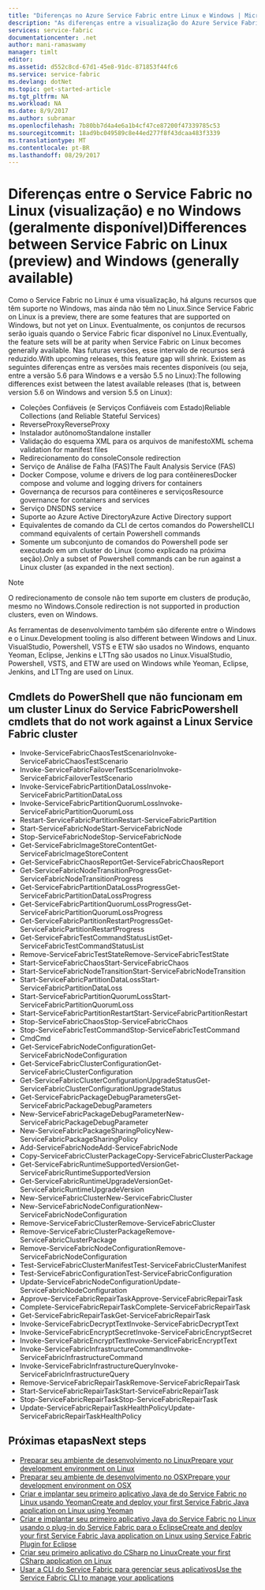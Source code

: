 ```yaml
---
title: "Diferenças no Azure Service Fabric entre Linux e Windows | Microsoft Docs"
description: "As diferenças entre a visualização do Azure Service Fabric no Linux e do Azure Service Fabric no Windows."
services: service-fabric
documentationcenter: .net
author: mani-ramaswamy
manager: timlt
editor: 
ms.assetid: d552c8cd-67d1-45e8-91dc-871853f44fc6
ms.service: service-fabric
ms.devlang: dotNet
ms.topic: get-started-article
ms.tgt_pltfrm: NA
ms.workload: NA
ms.date: 8/9/2017
ms.author: subramar
ms.openlocfilehash: 7b80bb7d4a4e6a1b4cf47ce87200f47339785c53
ms.sourcegitcommit: 18ad9bc049589c8e44ed277f8f43dcaa483f3339
ms.translationtype: MT
ms.contentlocale: pt-BR
ms.lasthandoff: 08/29/2017
---
```

# <a name="differences-between-service-fabric-on-linux-preview-and-windows-generally-available"></a><span data-ttu-id="5f2c2-103">Diferenças entre o Service Fabric no Linux (visualização) e no Windows (geralmente disponível)</span><span class="sxs-lookup"><span data-stu-id="5f2c2-103">Differences between Service Fabric on Linux (preview) and Windows (generally available)</span></span>

<span data-ttu-id="5f2c2-104">Como o Service Fabric no Linux é uma visualização, há alguns recursos que têm suporte no Windows, mas ainda não têm no Linux.</span><span class="sxs-lookup"><span data-stu-id="5f2c2-104">Since Service Fabric on Linux is a preview, there are some features that are supported on Windows, but not yet on Linux.</span></span> <span data-ttu-id="5f2c2-105">Eventualmente, os conjuntos de recursos serão iguais quando o Service Fabric ficar disponível no Linux.</span><span class="sxs-lookup"><span data-stu-id="5f2c2-105">Eventually, the feature sets will be at parity when Service Fabric on Linux becomes generally available.</span></span> <span data-ttu-id="5f2c2-106">Nas futuras versões, esse intervalo de recursos será reduzido.</span><span class="sxs-lookup"><span data-stu-id="5f2c2-106">With upcoming releases, this feature gap will shrink.</span></span> <span data-ttu-id="5f2c2-107">Existem as seguintes diferenças entre as versões mais recentes disponíveis (ou seja, entre a versão 5.6 para Windows e a versão 5.5 no Linux):</span><span class="sxs-lookup"><span data-stu-id="5f2c2-107">The following differences exist between the latest available releases (that is, between version 5.6 on Windows and version 5.5 on Linux):</span></span> 

* <span data-ttu-id="5f2c2-108">Coleções Confiáveis (e Serviços Confiáveis com Estado)</span><span class="sxs-lookup"><span data-stu-id="5f2c2-108">Reliable Collections (and Reliable Stateful Services)</span></span> 
* <span data-ttu-id="5f2c2-109">ReverseProxy</span><span class="sxs-lookup"><span data-stu-id="5f2c2-109">ReverseProxy</span></span> 
* <span data-ttu-id="5f2c2-110">Instalador autônomo</span><span class="sxs-lookup"><span data-stu-id="5f2c2-110">Standalone installer</span></span> 
* <span data-ttu-id="5f2c2-111">Validação do esquema XML para os arquivos de manifesto</span><span class="sxs-lookup"><span data-stu-id="5f2c2-111">XML schema validation for manifest files</span></span> 
* <span data-ttu-id="5f2c2-112">Redirecionamento do console</span><span class="sxs-lookup"><span data-stu-id="5f2c2-112">Console redirection</span></span> 
* <span data-ttu-id="5f2c2-113">Serviço de Análise de Falha (FAS)</span><span class="sxs-lookup"><span data-stu-id="5f2c2-113">The Fault Analysis Service (FAS)</span></span>
* <span data-ttu-id="5f2c2-114">Docker Compose, volume e drivers de log para contêineres</span><span class="sxs-lookup"><span data-stu-id="5f2c2-114">Docker compose and volume and logging drivers for containers</span></span> 
* <span data-ttu-id="5f2c2-115">Governança de recursos para contêineres e serviços</span><span class="sxs-lookup"><span data-stu-id="5f2c2-115">Resource governance for containers and services</span></span> 
* <span data-ttu-id="5f2c2-116">Serviço DNS</span><span class="sxs-lookup"><span data-stu-id="5f2c2-116">DNS service</span></span>
* <span data-ttu-id="5f2c2-117">Suporte ao Azure Active Directory</span><span class="sxs-lookup"><span data-stu-id="5f2c2-117">Azure Active Directory support</span></span>
* <span data-ttu-id="5f2c2-118">Equivalentes de comando da CLI de certos comandos do Powershell</span><span class="sxs-lookup"><span data-stu-id="5f2c2-118">CLI command equivalents of certain Powershell commands</span></span> 
* <span data-ttu-id="5f2c2-119">Somente um subconjunto de comandos do Powershell pode ser executado em um cluster do Linux (como explicado na próxima seção).</span><span class="sxs-lookup"><span data-stu-id="5f2c2-119">Only a subset of Powershell commands can be run against a Linux cluster (as expanded in the next section).</span></span>

>[!NOTE]
><span data-ttu-id="5f2c2-120">O redirecionamento de console não tem suporte em clusters de produção, mesmo no Windows.</span><span class="sxs-lookup"><span data-stu-id="5f2c2-120">Console redirection is not supported in production clusters, even on Windows.</span></span>

<span data-ttu-id="5f2c2-121">As ferramentas de desenvolvimento também são diferente entre o Windows e o Linux.</span><span class="sxs-lookup"><span data-stu-id="5f2c2-121">Development tooling is also different between Windows and Linux.</span></span> <span data-ttu-id="5f2c2-122">VisualStudio, Powershell, VSTS e ETW são usados no Windows, enquanto Yeoman, Eclipse, Jenkins e LTTng são usados no Linux.</span><span class="sxs-lookup"><span data-stu-id="5f2c2-122">VisualStudio, Powershell, VSTS, and ETW are used on Windows while Yeoman, Eclipse, Jenkins, and LTTng are used on Linux.</span></span>

## <a name="powershell-cmdlets-that-do-not-work-against-a-linux-service-fabric-cluster"></a><span data-ttu-id="5f2c2-123">Cmdlets do PowerShell que não funcionam em um cluster Linux do Service Fabric</span><span class="sxs-lookup"><span data-stu-id="5f2c2-123">Powershell cmdlets that do not work against a Linux Service Fabric cluster</span></span>

* <span data-ttu-id="5f2c2-124">Invoke-ServiceFabricChaosTestScenario</span><span class="sxs-lookup"><span data-stu-id="5f2c2-124">Invoke-ServiceFabricChaosTestScenario</span></span>
* <span data-ttu-id="5f2c2-125">Invoke-ServiceFabricFailoverTestScenario</span><span class="sxs-lookup"><span data-stu-id="5f2c2-125">Invoke-ServiceFabricFailoverTestScenario</span></span>
* <span data-ttu-id="5f2c2-126">Invoke-ServiceFabricPartitionDataLoss</span><span class="sxs-lookup"><span data-stu-id="5f2c2-126">Invoke-ServiceFabricPartitionDataLoss</span></span>
* <span data-ttu-id="5f2c2-127">Invoke-ServiceFabricPartitionQuorumLoss</span><span class="sxs-lookup"><span data-stu-id="5f2c2-127">Invoke-ServiceFabricPartitionQuorumLoss</span></span>
* <span data-ttu-id="5f2c2-128">Restart-ServiceFabricPartition</span><span class="sxs-lookup"><span data-stu-id="5f2c2-128">Restart-ServiceFabricPartition</span></span>
* <span data-ttu-id="5f2c2-129">Start-ServiceFabricNode</span><span class="sxs-lookup"><span data-stu-id="5f2c2-129">Start-ServiceFabricNode</span></span>
* <span data-ttu-id="5f2c2-130">Stop-ServiceFabricNode</span><span class="sxs-lookup"><span data-stu-id="5f2c2-130">Stop-ServiceFabricNode</span></span>
* <span data-ttu-id="5f2c2-131">Get-ServiceFabricImageStoreContent</span><span class="sxs-lookup"><span data-stu-id="5f2c2-131">Get-ServiceFabricImageStoreContent</span></span>
* <span data-ttu-id="5f2c2-132">Get-ServiceFabricChaosReport</span><span class="sxs-lookup"><span data-stu-id="5f2c2-132">Get-ServiceFabricChaosReport</span></span>
* <span data-ttu-id="5f2c2-133">Get-ServiceFabricNodeTransitionProgress</span><span class="sxs-lookup"><span data-stu-id="5f2c2-133">Get-ServiceFabricNodeTransitionProgress</span></span>
* <span data-ttu-id="5f2c2-134">Get-ServiceFabricPartitionDataLossProgress</span><span class="sxs-lookup"><span data-stu-id="5f2c2-134">Get-ServiceFabricPartitionDataLossProgress</span></span>
* <span data-ttu-id="5f2c2-135">Get-ServiceFabricPartitionQuorumLossProgress</span><span class="sxs-lookup"><span data-stu-id="5f2c2-135">Get-ServiceFabricPartitionQuorumLossProgress</span></span>
* <span data-ttu-id="5f2c2-136">Get-ServiceFabricPartitionRestartProgress</span><span class="sxs-lookup"><span data-stu-id="5f2c2-136">Get-ServiceFabricPartitionRestartProgress</span></span>
* <span data-ttu-id="5f2c2-137">Get-ServiceFabricTestCommandStatusList</span><span class="sxs-lookup"><span data-stu-id="5f2c2-137">Get-ServiceFabricTestCommandStatusList</span></span>
* <span data-ttu-id="5f2c2-138">Remove-ServiceFabricTestState</span><span class="sxs-lookup"><span data-stu-id="5f2c2-138">Remove-ServiceFabricTestState</span></span>
* <span data-ttu-id="5f2c2-139">Start-ServiceFabricChaos</span><span class="sxs-lookup"><span data-stu-id="5f2c2-139">Start-ServiceFabricChaos</span></span>
* <span data-ttu-id="5f2c2-140">Start-ServiceFabricNodeTransition</span><span class="sxs-lookup"><span data-stu-id="5f2c2-140">Start-ServiceFabricNodeTransition</span></span>
* <span data-ttu-id="5f2c2-141">Start-ServiceFabricPartitionDataLoss</span><span class="sxs-lookup"><span data-stu-id="5f2c2-141">Start-ServiceFabricPartitionDataLoss</span></span>
* <span data-ttu-id="5f2c2-142">Start-ServiceFabricPartitionQuorumLoss</span><span class="sxs-lookup"><span data-stu-id="5f2c2-142">Start-ServiceFabricPartitionQuorumLoss</span></span>
* <span data-ttu-id="5f2c2-143">Start-ServiceFabricPartitionRestart</span><span class="sxs-lookup"><span data-stu-id="5f2c2-143">Start-ServiceFabricPartitionRestart</span></span>
* <span data-ttu-id="5f2c2-144">Stop-ServiceFabricChaos</span><span class="sxs-lookup"><span data-stu-id="5f2c2-144">Stop-ServiceFabricChaos</span></span>
* <span data-ttu-id="5f2c2-145">Stop-ServiceFabricTestCommand</span><span class="sxs-lookup"><span data-stu-id="5f2c2-145">Stop-ServiceFabricTestCommand</span></span>
* <span data-ttu-id="5f2c2-146">Cmd</span><span class="sxs-lookup"><span data-stu-id="5f2c2-146">Cmd</span></span>
* <span data-ttu-id="5f2c2-147">Get-ServiceFabricNodeConfiguration</span><span class="sxs-lookup"><span data-stu-id="5f2c2-147">Get-ServiceFabricNodeConfiguration</span></span>
* <span data-ttu-id="5f2c2-148">Get-ServiceFabricClusterConfiguration</span><span class="sxs-lookup"><span data-stu-id="5f2c2-148">Get-ServiceFabricClusterConfiguration</span></span>
* <span data-ttu-id="5f2c2-149">Get-ServiceFabricClusterConfigurationUpgradeStatus</span><span class="sxs-lookup"><span data-stu-id="5f2c2-149">Get-ServiceFabricClusterConfigurationUpgradeStatus</span></span>
* <span data-ttu-id="5f2c2-150">Get-ServiceFabricPackageDebugParameters</span><span class="sxs-lookup"><span data-stu-id="5f2c2-150">Get-ServiceFabricPackageDebugParameters</span></span>
* <span data-ttu-id="5f2c2-151">New-ServiceFabricPackageDebugParameter</span><span class="sxs-lookup"><span data-stu-id="5f2c2-151">New-ServiceFabricPackageDebugParameter</span></span>
* <span data-ttu-id="5f2c2-152">New-ServiceFabricPackageSharingPolicy</span><span class="sxs-lookup"><span data-stu-id="5f2c2-152">New-ServiceFabricPackageSharingPolicy</span></span>
* <span data-ttu-id="5f2c2-153">Add-ServiceFabricNode</span><span class="sxs-lookup"><span data-stu-id="5f2c2-153">Add-ServiceFabricNode</span></span>
* <span data-ttu-id="5f2c2-154">Copy-ServiceFabricClusterPackage</span><span class="sxs-lookup"><span data-stu-id="5f2c2-154">Copy-ServiceFabricClusterPackage</span></span>
* <span data-ttu-id="5f2c2-155">Get-ServiceFabricRuntimeSupportedVersion</span><span class="sxs-lookup"><span data-stu-id="5f2c2-155">Get-ServiceFabricRuntimeSupportedVersion</span></span>
* <span data-ttu-id="5f2c2-156">Get-ServiceFabricRuntimeUpgradeVersion</span><span class="sxs-lookup"><span data-stu-id="5f2c2-156">Get-ServiceFabricRuntimeUpgradeVersion</span></span>
* <span data-ttu-id="5f2c2-157">New-ServiceFabricCluster</span><span class="sxs-lookup"><span data-stu-id="5f2c2-157">New-ServiceFabricCluster</span></span>
* <span data-ttu-id="5f2c2-158">New-ServiceFabricNodeConfiguration</span><span class="sxs-lookup"><span data-stu-id="5f2c2-158">New-ServiceFabricNodeConfiguration</span></span>
* <span data-ttu-id="5f2c2-159">Remove-ServiceFabricCluster</span><span class="sxs-lookup"><span data-stu-id="5f2c2-159">Remove-ServiceFabricCluster</span></span>
* <span data-ttu-id="5f2c2-160">Remove-ServiceFabricClusterPackage</span><span class="sxs-lookup"><span data-stu-id="5f2c2-160">Remove-ServiceFabricClusterPackage</span></span>
* <span data-ttu-id="5f2c2-161">Remove-ServiceFabricNodeConfiguration</span><span class="sxs-lookup"><span data-stu-id="5f2c2-161">Remove-ServiceFabricNodeConfiguration</span></span>
* <span data-ttu-id="5f2c2-162">Test-ServiceFabricClusterManifest</span><span class="sxs-lookup"><span data-stu-id="5f2c2-162">Test-ServiceFabricClusterManifest</span></span>
* <span data-ttu-id="5f2c2-163">Test-ServiceFabricConfiguration</span><span class="sxs-lookup"><span data-stu-id="5f2c2-163">Test-ServiceFabricConfiguration</span></span>
* <span data-ttu-id="5f2c2-164">Update-ServiceFabricNodeConfiguration</span><span class="sxs-lookup"><span data-stu-id="5f2c2-164">Update-ServiceFabricNodeConfiguration</span></span>
* <span data-ttu-id="5f2c2-165">Approve-ServiceFabricRepairTask</span><span class="sxs-lookup"><span data-stu-id="5f2c2-165">Approve-ServiceFabricRepairTask</span></span>
* <span data-ttu-id="5f2c2-166">Complete-ServiceFabricRepairTask</span><span class="sxs-lookup"><span data-stu-id="5f2c2-166">Complete-ServiceFabricRepairTask</span></span>
* <span data-ttu-id="5f2c2-167">Get-ServiceFabricRepairTask</span><span class="sxs-lookup"><span data-stu-id="5f2c2-167">Get-ServiceFabricRepairTask</span></span>
* <span data-ttu-id="5f2c2-168">Invoke-ServiceFabricDecryptText</span><span class="sxs-lookup"><span data-stu-id="5f2c2-168">Invoke-ServiceFabricDecryptText</span></span>
* <span data-ttu-id="5f2c2-169">Invoke-ServiceFabricEncryptSecret</span><span class="sxs-lookup"><span data-stu-id="5f2c2-169">Invoke-ServiceFabricEncryptSecret</span></span>
* <span data-ttu-id="5f2c2-170">Invoke-ServiceFabricEncryptText</span><span class="sxs-lookup"><span data-stu-id="5f2c2-170">Invoke-ServiceFabricEncryptText</span></span>
* <span data-ttu-id="5f2c2-171">Invoke-ServiceFabricInfrastructureCommand</span><span class="sxs-lookup"><span data-stu-id="5f2c2-171">Invoke-ServiceFabricInfrastructureCommand</span></span>
* <span data-ttu-id="5f2c2-172">Invoke-ServiceFabricInfrastructureQuery</span><span class="sxs-lookup"><span data-stu-id="5f2c2-172">Invoke-ServiceFabricInfrastructureQuery</span></span>
* <span data-ttu-id="5f2c2-173">Remove-ServiceFabricRepairTask</span><span class="sxs-lookup"><span data-stu-id="5f2c2-173">Remove-ServiceFabricRepairTask</span></span>
* <span data-ttu-id="5f2c2-174">Start-ServiceFabricRepairTask</span><span class="sxs-lookup"><span data-stu-id="5f2c2-174">Start-ServiceFabricRepairTask</span></span>
* <span data-ttu-id="5f2c2-175">Stop-ServiceFabricRepairTask</span><span class="sxs-lookup"><span data-stu-id="5f2c2-175">Stop-ServiceFabricRepairTask</span></span>
* <span data-ttu-id="5f2c2-176">Update-ServiceFabricRepairTaskHealthPolicy</span><span class="sxs-lookup"><span data-stu-id="5f2c2-176">Update-ServiceFabricRepairTaskHealthPolicy</span></span>



## <a name="next-steps"></a><span data-ttu-id="5f2c2-177">Próximas etapas</span><span class="sxs-lookup"><span data-stu-id="5f2c2-177">Next steps</span></span>
* [<span data-ttu-id="5f2c2-178">Preparar seu ambiente de desenvolvimento no Linux</span><span class="sxs-lookup"><span data-stu-id="5f2c2-178">Prepare your development environment on Linux</span></span>](service-fabric-get-started-linux.md)
* [<span data-ttu-id="5f2c2-179">Preparar seu ambiente de desenvolvimento no OSX</span><span class="sxs-lookup"><span data-stu-id="5f2c2-179">Prepare your development environment on OSX</span></span>](service-fabric-get-started-mac.md)
* [<span data-ttu-id="5f2c2-180">Criar e implantar seu primeiro aplicativo Java de do Service Fabric no Linux usando Yeoman</span><span class="sxs-lookup"><span data-stu-id="5f2c2-180">Create and deploy your first Service Fabric Java application on Linux using Yeoman</span></span>](service-fabric-create-your-first-linux-application-with-java.md)
* [<span data-ttu-id="5f2c2-181">Criar e implantar seu primeiro aplicativo Java do Service Fabric no Linux usando o plug-in do Service Fabric para o Eclipse</span><span class="sxs-lookup"><span data-stu-id="5f2c2-181">Create and deploy your first Service Fabric Java application on Linux using Service Fabric Plugin for Eclipse</span></span>](service-fabric-get-started-eclipse.md)
* [<span data-ttu-id="5f2c2-182">Criar seu primeiro aplicativo do CSharp no Linux</span><span class="sxs-lookup"><span data-stu-id="5f2c2-182">Create your first CSharp application on Linux</span></span>](service-fabric-create-your-first-linux-application-with-csharp.md)
* [<span data-ttu-id="5f2c2-183">Usar a CLI do Service Fabric para gerenciar seus aplicativos</span><span class="sxs-lookup"><span data-stu-id="5f2c2-183">Use the Service Fabric CLI to manage your applications</span></span>](service-fabric-application-lifecycle-sfctl.md)
